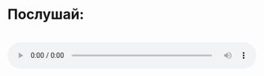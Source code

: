 <html>
<body>
  <head>
  <style>
    audio {
      width: 100%;
      height: 75px;
    }
  </style>
</head>
  <h1>Послушай:</h1>
  <audio controls>
    <source src="./Ernest_Merkel.mp3" type="audio/mpeg">
    Ваш браузер не поддерживает воспроизведение аудио.
  </audio>
</body>
</html>
